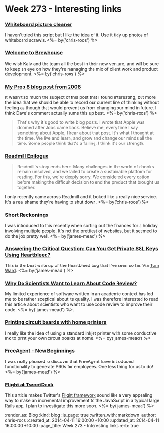 Week 273 - Interesting links
============================

### [Whiteboard picture cleaner](https://gist.github.com/lelandbatey/8677901)

I haven't tried this script but I like the idea of it. Use it tidy up photos of whiteboard scrawls. <%= by('chris-roos') %>


### [Welcome to Brewhouse](http://brewhouse.io/2014/04/04/welcome-to-brewhouse.html)

We wish Kalv and the team all the best in their new venture, and will be sure to keep an eye on how they're managing the mix of client work and product development. <%= by('chris-roos') %>


### [My Prop 8 blog post from 2008](http://scripting.com/2014/04/05/myProp8BlogPostFrom2008.html)

It wasn't so much the subject of this post that I found interesting, but more the idea that we should be able to record our current line of thinking without feeling as though that would prevent us from changing our mind in future. I think Dave's comment actually sums this up best.  <%= by('chris-roos') %>

> That's why it's good to write blog posts. I wrote that Apple was doomed after Jobs came back. Believe me, every time I say something about Apple, I hear about that post. It's what I thought at the time. We live and learn, and grow and change our minds all the time. Some people think that's a failing, I think it's our strength.


### [Readmill Epilogue](https://readmill.com/epilogue)

> Readmill's story ends here. Many challenges in the world of ebooks remain unsolved, and we failed to create a sustainable platform for reading. For this, we're deeply sorry. We considered every option before making the difficult decision to end the product that brought us together.

I only recently came across Readmill and it looked like a really nice service. It's a real shame they're having to shut down. <%= by('chris-roos') %>


### [Short Reckonings](http://www.shortreckonings.com/)

I was introduced to this recently when sorting out the finances for a holiday involving multiple people. It's not the prettiest of websites, but it seemed to do the job pretty well. <%= by('james-mead') %>


### [Answering the Critical Question: Can You Get Private SSL Keys Using Heartbleed?](http://blog.cloudflare.com/answering-the-critical-question-can-you-get-private-ssl-keys-using-heartbleed)

This is the best write up of the Heartbleed bug that I've seen so far. Via [Tom Ward](https://twitter.com/tomafro). <%= by('james-mead') %>


### [Why Do Scientists Want to Learn About Code Review?](http://mozillascience.org/why-do-scientists-want-to-learn-about-code-review/)

My limited experience of software written in an academic context has led me to be rather sceptical about its quality. I was therefore interested to read this article about scientists who want to use code review to improve their code. <%= by('james-mead') %>.


### [Printing circuit boards with home printers](https://www.kickstarter.com/projects/1597902824/agic-print-printing-circuit-boards-with-home-print)

I really like the idea of using a standard inkjet printer with some conductive ink to print your own circuit boards at home. <%= by('james-mead') %>


### [FreeAgent - New Beginnings](http://www.freeagent.com/central/new-beginnings)

I was really pleased to discover that FreeAgent have introduced functionality to generate P60s for employees. One less thing for us to do! <%= by('james-mead') %>


### [Flight at TweetDeck](http://simplebutgood.net/flight-at-tweetdeck/)

This article makes Twitter's [Flight framework](http://twitter.github.io/flight/) sound like a very appealing way to make an incremental improvement to the JavaScript in a typical large Rails app. I plan to investigate this more soon. <%= by('james-mead') %>


:render_as: Blog
:kind: blog
:is_page: true
:written_with: markdown
:author: chris-roos
:created_at: 2014-04-11 16:00:00 +10:00
:updated_at: 2014-04-11 16:00:00 +10:00
:page_title: Week 273 - Interesting links
:erb: true
